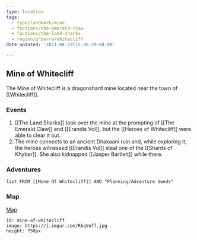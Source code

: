 ```yaml
---
type: location
tags:
  - type/landmark/mine
  - factions/the-emerald-claw
  - factions/the-land-sharks
  - region/q'barra/whitecliff
date updated: '2021-04-23T15:26:29-04:00'

---
```


## Mine of Whitecliff

The Mine of Whitecliff is a dragonshard mine located near the town of [[Whitecliff]].

### Events

1. [[The Land Sharks]] took over the mine at the prompting of [[The Emerald Claw]] and [[Erandis Vol]], but the [[Heroes of Whitecliff]] were able to clear it out.
2. The mine connects to an ancient Dhakaani ruin and, while exploring it, the heroes witnessed [[Erandis Vol]] steal one of the [[Shards of Khyber]]. She also kidnapped [[Jasper Bartlett]] while there.

### Adventures

```dataview
list FROM [[Mine Of Whitecliff]] AND "Planning/Adventure Seeds"
```

### Map

[Map](https://i.imgur.com/RkqVoff.jpg)

```leaflet
id: mine-of-whitecliff
image: https://i.imgur.com/RkqVoff.jpg
height: 750px
```

